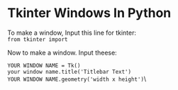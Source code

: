 # Tkinter Windows In Python

To make a window, Input this line for tkinter:\
`from tkinter import` 

Now to make a window. Input theese:


`YOUR WINDOW NAME = Tk()`\
`your window name.title('Titlebar Text')`\
`YOUR WINDOW NAME.geometry('width x height')`\
